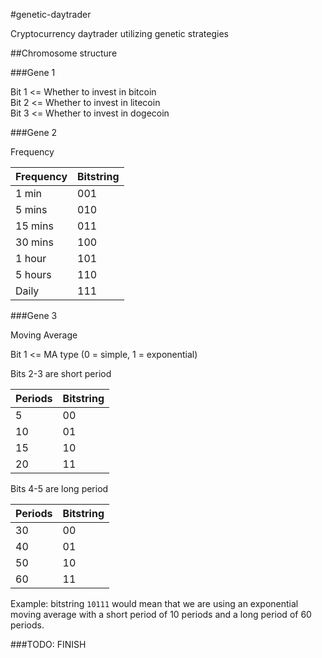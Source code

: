 #genetic-daytrader

Cryptocurrency daytrader utilizing genetic strategies

##Chromosome structure

###Gene 1

Bit 1 <= Whether to invest in bitcoin  
Bit 2 <= Whether to invest in litecoin  
Bit 3 <= Whether to invest in dogecoin  

###Gene 2

Frequency

| Frequency | Bitstring |
| --------- | --------- |
| 1 min     | 001       |
| 5 mins    | 010       |
| 15 mins   | 011       |
| 30 mins   | 100       |
| 1 hour    | 101       |
| 5 hours   | 110       |
| Daily     | 111       |

###Gene 3

Moving Average

Bit 1 <= MA type (0 = simple, 1 = exponential)

Bits 2-3 are short period

| Periods | Bitstring |
| ------- | --------- |
| 5       | 00        |
| 10      | 01        |
| 15      | 10        |
| 20      | 11        |

Bits 4-5 are long period

| Periods | Bitstring |
| ------- | --------- |
| 30      | 00        |
| 40      | 01        |
| 50      | 10        |
| 60      | 11        |

Example: bitstring `10111` would mean that we are using an exponential moving average with
a short period of 10 periods and a long period of 60 periods.

###TODO: FINISH
